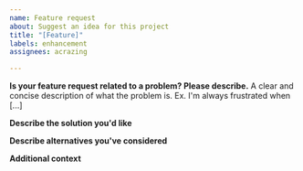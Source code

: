 ```yaml
---
name: Feature request
about: Suggest an idea for this project
title: "[Feature]"
labels: enhancement
assignees: acrazing

---
```


**Is your feature request related to a problem? Please describe.**
A clear and concise description of what the problem is. Ex. I'm always frustrated when [...]

**Describe the solution you'd like**
<!-- A clear and concise description of what you want to happen. -->

**Describe alternatives you've considered**
<!-- A clear and concise description of any alternative solutions or features you've considered. -->

**Additional context**
<!-- Add any other context or screenshots about the feature request here. -->
